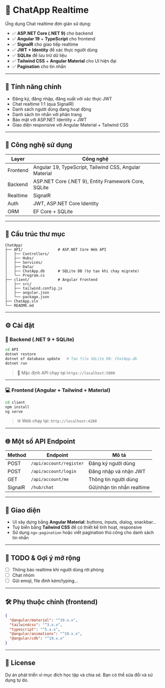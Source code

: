 # 💬 ChatApp Realtime

Ứng dụng Chat realtime đơn giản sử dụng:

- ✅ **ASP.NET Core (.NET 9)** cho backend
- ✅ **Angular 19** + **TypeScript** cho frontend
- ✅ **SignalR** cho giao tiếp realtime
- ✅ **JWT + Identity** để xác thực người dùng
- ✅ **SQLite** để lưu trữ dữ liệu
- ✅ **Tailwind CSS** + **Angular Material** cho UI hiện đại
- ✅ **Pagination** cho tin nhắn

---

## 🚀 Tính năng chính

- Đăng ký, đăng nhập, đăng xuất với xác thực JWT
- Chat realtime 1:1 (qua SignalR)
- Danh sách người dùng đang hoạt động
- Danh sách tin nhắn với phân trang
- Bảo mật với ASP.NET Identity + JWT
- Giao diện responsive với Angular Material + Tailwind CSS

---

## 🧰 Công nghệ sử dụng

| Layer       | Công nghệ                                              |
|-------------|--------------------------------------------------------|
| Frontend    | Angular 19, TypeScript, Tailwind CSS, Angular Material |
| Backend     | ASP.NET Core (.NET 9), Entity Framework Core, SQLite   |
| Realtime    | SignalR                                                |
| Auth        | JWT, ASP.NET Core Identity                             |
| ORM         | EF Core + SQLite                                       |

---

## 📁 Cấu trúc thư mục

```
ChatApp/
├── API/                # ASP.NET Core Web API
│   ├── Controllers/
│   ├── Hubs/
│   ├── Services/
│   ├── Data/
│   ├── ChatApp.db      # SQLite DB (tự tạo khi chạy migrate)
│   └── Program.cs
├── client/             # Angular Frontend
│   ├── src/
│   ├── tailwind.config.js
│   ├── angular.json
│   └── package.json
├── ChatApp.sln
└── README.md
```

---

## ⚙️ Cài đặt

### 🔧 Backend (.NET 9 + SQLite)

```bash
cd API
dotnet restore
dotnet ef database update   # Tạo file SQLite DB: ChatApp.db
dotnet run
```

> 📌 Mặc định API chạy tại `https://localhost:5000`

---

### 💻 Frontend (Angular + Tailwind + Material)

```bash
cd client
npm install
ng serve 
```

> 🌐 Web chạy tại: `http://localhost:4200`


---

## 🌐 Một số API Endpoint

| Method | Endpoint               | Mô tả                     |
|--------|------------------------|---------------------------|
| POST   | `/api/account/register`| Đăng ký người dùng        |
| POST   | `/api/account/login`   | Đăng nhập và nhận JWT     |
| GET    | `/api/account/me`      | Thông tin người dùng      |     
| SignalR| `/hub/chat`            | Gửi/nhận tin nhắn realtime|

---

## 🎨 Giao diện

- UI xây dựng bằng **Angular Material**: buttons, inputs, dialog, snackbar…
- Tuỳ biến bằng **Tailwind CSS** để có thiết kế linh hoạt, responsive
- Sử dụng `ngx-pagination` hoặc viết pagination thủ công cho danh sách tin nhắn


---

## 🧪 TODO & Gợi ý mở rộng

- [ ] Thông báo realtime khi người dùng rời phòng
- [ ] Chat nhóm
- [ ] Gửi emoji, file đính kèm/typing...

---

## 🛠 Phụ thuộc chính (frontend)

```json
{
  "@angular/material": "^19.x.x",
  "tailwindcss": "^3.x.x",
  "typescript": "^5.x.x",
  "@angular/animations": "^19.x.x",
  "@angular/cdk": "^19.x.x"
}
```

---

## 📄 License

Dự án phát triển vì mục đích học tập và chia sẻ. Bạn có thể sửa đổi và sử dụng tự do.